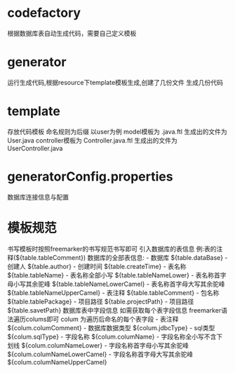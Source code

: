 # codefactory
根据数据库表自动生成代码，需要自己定义模板
# generator 
运行生成代码,根据resource下template模板生成,创建了几份文件 生成几份代码
# template 
存放代码模板 
命名规则为后缀 以user为例 model模板为 .java.ftl  生成出的文件为 User.java 
                    controller模板为 Controller.java.ftl 生成出的文件为 UserController.java
# generatorConfig.properties
数据库连接信息与配置
# 模板规范
书写模板时按照freemarker的书写规范书写即可 
引入数据库的表信息 例:表的注释(${table.tableComment})
数据库的全部表信息:
    - 数据库 ${table.dataBase}
    - 创建人 ${table.author}
    - 创建时间 ${table.createTime}
    - 表名称 ${table.tableName}
    - 表名称全部小写 ${table.tableNameLower}
    - 表名称首字母小写其余驼峰 ${table.tableNameLowerCamel}
    - 表名称首字母大写其余驼峰 ${table.tableNameUpperCamel}
    - 表注释 ${table.tableComment}
    - 包名称 ${table.tablePackage}
    - 项目路径 ${table.projectPath}
    - 项目路径 ${table.savetPath}
数据库表中字段信息 如需获取每个表字段信息 freemarker语法遍历colums即可
    colum 为遍历后命名的每个表字段
    - 表注释 ${colum.columComment}
    - 数据库数据类型  ${colum.jdbcType}
    - sql类型 ${colum.sqlType}
    - 字段名称 ${colum.columName}
    - 字段名称全小写不含下划线   ${colum.columNameLower}
    - 字段名称首字母小写其余驼峰 ${colum.columNameLowerCamel}
    - 字段名称首字母大写其余驼峰 ${colum.columNameUpperCamel}
   
